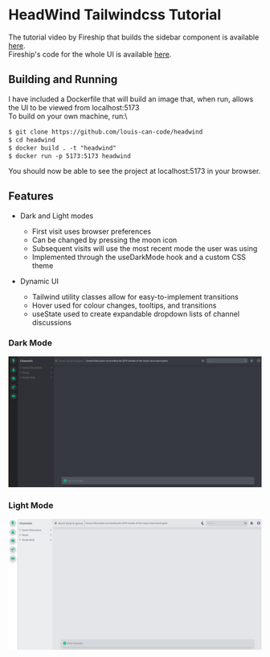 # HeadWind Tailwindcss Tutorial
 The tutorial video by Fireship that builds the sidebar component is available [here](https://youtu.be/pfaSUYaSgRo?si=zwBaQnSEXNQPfJDX).\
 Fireship's code for the whole UI is available [here](https://github.com/fireship-io/tailwind-dashboard).

 ## Building and Running
 I have included a Dockerfile that will build an image that, when run, allows the UI to be viewed from localhost:5173\
 To build on your own machine, run:\
```
$ git clone https://github.com/louis-can-code/headwind
$ cd headwind
$ docker build . -t "headwind"
$ docker run -p 5173:5173 headwind
```
 You should now be able to see the project at localhost:5173 in your browser.


## Features
- Dark and Light modes
  + First visit uses browser preferences
  + Can be changed by pressing the moon icon
  + Subsequent visits will use the most recent mode the user was using
  + Implemented through the useDarkMode hook and a custom CSS theme

- Dynamic UI
  + Tailwind utility classes allow for easy-to-implement transitions
  + Hover used for colour changes, tooltips, and transitions
  + useState used to create expandable dropdown lists of channel discussions

### Dark Mode
![Screenshot of DarkMode](/dark-mode.png)

### Light Mode
![Screenshot of LightMode](/light-mode.png)

